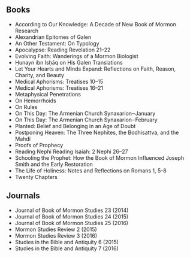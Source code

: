## Books

- According to Our Knowledge: A Decade of New Book of Mormon Research
- Alexandrian Epitomes of Galen
- An Other Testament: On Typology
- Apocalypse: Reading Revelation 21–22
- Evolving Faith: Wanderings of a Mormon Biologist
- Ḥunayn ibn Isḥāq on His Galen Translations
- Let Your Hearts and Minds Expand: Reflections on Faith, Reason, Charity, and Beauty
- Medical Aphorisms: Treatises 10–15
- Medical Aphorisms: Treatises 16–21
- Metaphysical Penetrations
- On Hemorrhoids
- On Rules
- On This Day: The Armenian Church Synaxarion‒January
- On This Day: The Armenian Church Synaxarion‒February
- Planted: Belief and Belonging in an Age of Doubt
- Postponing Heaven: The Three Nephites, the Bodhisattva, and the Mahdi
- Proofs of Prophecy
- Reading Nephi Reading Isaiah: 2 Nephi 26–27
- Schooling the Prophet: How the Book of Mormon Influenced Joseph Smith and the Early Restoration
- The Life of Holiness: Notes and Reflections on Romans 1, 5-8
- Twenty Chapters

## Journals

- Journal of Book of Mormon Studies 23 (2014)
- Journal of Book of Mormon Studies 24 (2015)
- Journal of Book of Mormon Studies 25 (2016)
- Mormon Studies Review 2 (2015)
- Mormon Studies Review 3 (2016)
- Studies in the Bible and Antiquity 6 (2015)
- Studies in the Bible and Antiquity 7 (2016)
